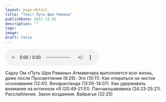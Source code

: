 ```yaml
---
layout: page-detail
title: "Текст Путь Шри Раманы"
publishDate: 2017.12.02
description: ""
tags:
image:
draft: false
---
```


<audio title="2017.12.02 - Текст Путь Шри Раманы.mp3" src="https://filer-api.advayta.org/v1.0/public/files/73806" controls=""></audio>

 Садху Ом «Путь Шри Раманы» Атмавичара выполняется всю жизнь, даже после Просветления (6:26). Эго (10:11). Как опираться на чистое осознавание (12:41). Вичараспанда (13:05-14:07). Как удерживать внимание на истинном «Я (20:49-21:51). Панчакошавивека (24:23-25:21). Расслабление. Закон воздаяния. Вайрагья (32:25) 

  
